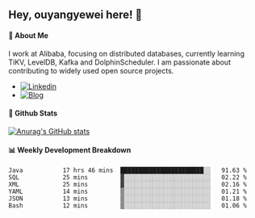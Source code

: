 ## Hey, ouyangyewei here! :wave:

#### :rocket: About Me
I work at Alibaba, focusing on distributed databases, currently learning TiKV, LevelDB, Kafka and DolphinScheduler. I am passionate about contributing to widely used open source projects.

- [![Linkedin](https://img.shields.io/badge/LinkedIn-ouyangyewei-blue)](https://www.linkedin.com/in/ouyangyewei/)
- [![Blog](https://img.shields.io/badge/Blog-yeweiouyang-orange)](https://blog.csdn.net/yeweiouyang)

#### :star2: Github Stats
[![Anurag's GitHub stats](https://github-readme-stats.vercel.app/api?username=ouyangyewei&show_icons=true&cache_seconds=3600&theme=tokyonight)](https://github.com/anuraghazra/github-readme-stats)

#### :bar_chart: Weekly Development Breakdown
<!--START_SECTION:waka-->

```text
Java           17 hrs 46 mins  ███████████████████████░░   91.63 %
SQL            25 mins         ▓░░░░░░░░░░░░░░░░░░░░░░░░   02.22 %
XML            25 mins         ▓░░░░░░░░░░░░░░░░░░░░░░░░   02.16 %
YAML           14 mins         ▒░░░░░░░░░░░░░░░░░░░░░░░░   01.21 %
JSON           13 mins         ▒░░░░░░░░░░░░░░░░░░░░░░░░   01.18 %
Bash           12 mins         ▒░░░░░░░░░░░░░░░░░░░░░░░░   01.06 %
```

<!--END_SECTION:waka-->
